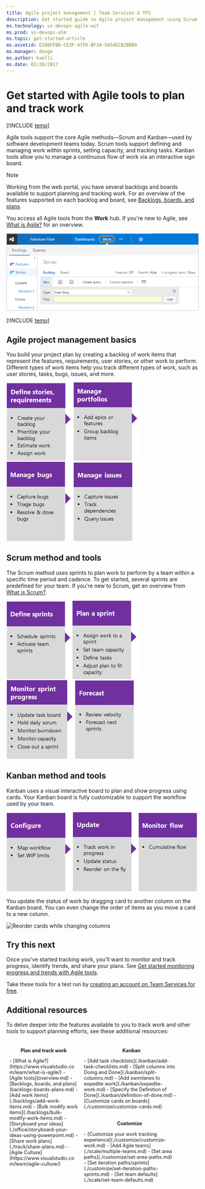 ```yaml
---
title: Agile project management | Team Services & TFS
description: Get started guide to Agile project management using Scrum and Kanban Agile tools in Visual Studio Team Services (VSTS) or Team Foundation Server 
ms.technology: vs-devops-agile-wit
ms.prod: vs-devops-alm
ms.topic: get-started-article  
ms.assetid: E28BFFB6-CE3F-47FD-BF3A-565AECB2BB09
ms.manager: douge
ms.author: kaelli
ms.date: 03/28/2017
---
```


# Get started with Agile tools to plan and track work     

[!INCLUDE [temp](./_shared/dev15-version-header.md)] 

Agile tools support the core Agile methods&mdash;Scrum and Kanban&mdash;used by software development teams today. Scrum tools support defining and managing work within sprints, setting capacity, and tracking tasks. Kanban tools allow you to manage a continuous flow of work via an interactive sign board.  

>[!NOTE]
>Working from the web portal, you have several backlogs and boards available to support planning and tracking work. For an overview of the features supported on each backlog and board, see [Backlogs, boards, and plans](backlogs-boards-plans.md). 

You access all Agile tools from the **Work** hub. If you're new to Agile, see [What is Agile?](https://www.visualstudio.com/learn/what-is-agile/) for an overview.

<img src="_img/plan-intro.png" alt="Work hub, product backlog page" style="border: 1px solid #CCCCCC;" />  

[!INCLUDE [temp](_shared/image-differences.md)]  

## Agile project management basics 

You build your project plan by creating a backlog of work items that represent the features, requirements, user stories, or other work to perform.  Different types of work items help you track different types of work, such as user stories, tasks, bugs, issues, and more. 

[![Define stories](_img/gs-planning-define-stories.png)](./backlogs/create-your-backlog.md)[![Organize backlog](_img/gs-planning-organize-backlog.png)](./backlogs/organize-backlog.md)[![Manage bugs](_img/gs-planning-manage-bugs.png)](./backlogs/manage-bugs.md)[![Manage issues](_img/gs-planning-manage-issues.png)](./backlogs/create-your-backlog.md#manage-impediments)


## Scrum method and tools 
The Scrum method uses sprints to plan work to perform by a team within a specific time period and cadence. To get started, several sprints are predefined for your team.  If you're new to Scrum, get an overview from [What is Scrum?](https://www.visualstudio.com/learn/what-is-scrum/). 

[![Schedule sprints](_img/gs-planning-define-sprints.png)](./scrum/define-sprints.md)[![Plan a sprint](_img/gs-planning-plan-sprint.png)](./scrum/sprint-planning.md)[![Monitor sprint progress](_img/gs-planning-monitor-sprint.png)](./scrum/task-board.md)[![Forecast](_img/gs-planning-forecast.png)](./scrum/velocity-and-forecasting.md)


## Kanban method and tools
Kanban uses a visual interactive board to plan and show progress using cards. Your Kanban board is fully customizable to support the workflow used by your team.  

[![Configure Kanban board](_img/gs-planning-configure-kanban.png)](./kanban/kanban-basics.md)[![Update the Kanban board](_img/gs-planning-track-kanban.png)](./kanban/kanban-basics.md)[![Monitor progress](_img/gs-planning-monitor-kanban.png)](../Report/guidance/cumulative-flow.md)

You update the status of work by dragging card to another column on the Kanban board. You can even change the order of items as you move a card to a new column.   

![Reorder cards while changing columns](https://i3-vso.sec.s-msft.com/dynimg/IC822185.gif)
 

## Try this next  

Once you've started tracking work, you'll want to monitor and track progress, identify trends, and share your plans. See [Get started monitoring progress and trends with Agile tools](../report/monitor-progress-trends.md). 

Take these tools for a test run by [creating an account on Team Services for free](../setup-admin/team-services/sign-up-for-visual-studio-team-services.md).  


## Additional resources  

To delve deeper into the features available to you to track work and other tools to support planning efforts, see these additional resources:  

<div style="float:left;width:180px;margin:8px;font-size:90%">
<p style="font-weight:bold;padding-bottom:0px;text-align:center;">Plan and track work</p>
- [What is Agile?](https://www.visualstudio.com/learn/what-is-agile/)  
- [Agile tools](overview.md)  
- [Backlogs, boards, and plans](backlogs-boards-plans.md)  
- [Add work items](./backlogs/add-work-items.md)   
- [Bulk modify work items](./backlogs/bulk-modify-work-items.md)   
- [Storyboard your ideas](./office/storyboard-your-ideas-using-powerpoint.md)   
- [Share work plans](./track/share-plans.md)   
- [Agile Culture](https://www.visualstudio.com/learn/agile-culture/)
</div>

<div style="float:left;width:250px;margin:8px;font-size:90%">
<p style="font-weight:bold;padding-bottom:0px;text-align:center;">Kanban</p>
- [Add task checklists](./kanban/add-task-checklists.md)   
- [Split columns into Doing and Done](./kanban/split-columns.md)   
- [Add swimlanes to expedite work](./kanban/expedite-work.md)   
- [Specify the Definition of Done](./kanban/definition-of-done.md)   
- [Customize cards on boards](./customize/customize-cards.md)      
</div>

<div style="float:left;width:240px;margin:8px;font-size:90%">
<p style="font-weight:bold;padding-bottom:0px;text-align:center;">Customize</p>   
- [Customize your work tracking experience](./customize/customize-work.md)  
- [Add Agile teams](./scale/multiple-teams.md)  
- [Set area paths](./customize/set-area-paths.md)  
- [Set iteration paths/sprints](./customize/set-iteration-paths-sprints.md)  
- [Set team defaults](./scale/set-team-defaults.md)      
</div>

<div style="clear:left;font-size:100%">
</div>